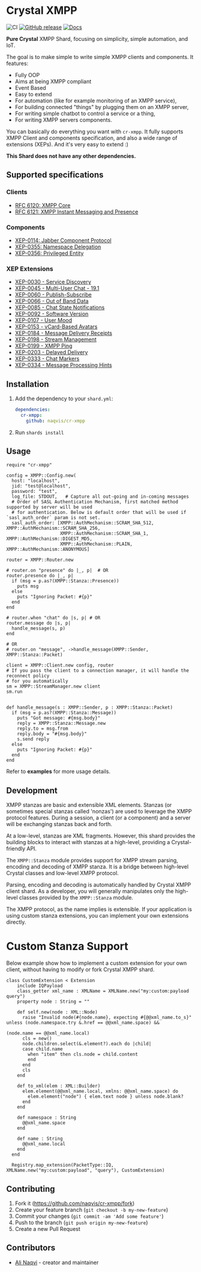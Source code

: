 # Crystal XMPP
![CI](https://github.com/naqvis/cr-xmpp/workflows/CI/badge.svg)
[![GitHub release](https://img.shields.io/github/release/naqvis/cr-xmpp.svg)](https://github.com/naqvis/cr-xmpp/releases)
[![Docs](https://img.shields.io/badge/docs-available-brightgreen.svg)](https://naqvis.github.io/cr-xmpp/)

**Pure Crystal** XMPP Shard, focusing on simplicity, simple automation, and IoT.

The goal is to make simple to write simple XMPP clients and components. It features:

- Fully OOP
- Aims at being XMPP compliant
- Event Based
- Easy to extend
- For automation (like for example monitoring of an XMPP service),
- For building connected "things" by plugging them on an XMPP server,
- For writing simple chatbot to control a service or a thing,
- For writing XMPP servers components.

You can basically do everything you want with `cr-xmpp`. It fully supports XMPP Client and components specification, and also a wide range of extensions (XEPs). And it's very easy to extend :)

**This Shard does not have any other dependencies.**

## Supported specifications

### Clients

- [RFC 6120: XMPP Core](https://xmpp.org/rfcs/rfc6120.html)
- [RFC 6121: XMPP Instant Messaging and Presence](https://xmpp.org/rfcs/rfc6121.html)

### Components

  - [XEP-0114: Jabber Component Protocol](https://xmpp.org/extensions/xep-0114.html)
  - [XEP-0355: Namespace Delegation](https://xmpp.org/extensions/xep-0355.html)
  - [XEP-0356: Privileged Entity](https://xmpp.org/extensions/xep-0356.html)

### XEP Extensions

  - [XEP-0030 - Service Discovery](http://www.xmpp.org/extensions/xep-0030.html)
  - [XEP-0045 - Multi-User Chat - 19.1](http://www.xmpp.org/extensions/xep-0045.html)
  - [XEP-0060 - Publish-Subscribe](http://xmpp.org/extensions/xep-0060.html)
  - [XEP-0066 - Out of Band Data](https://xmpp.org/extensions/xep-0066.html)
  - [XEP-0085 - Chat State Notifications](https://xmpp.org/extensions/xep-0085.html)
  - [XEP-0092 - Software Version](https://xmpp.org/extensions/xep-0092.html)
  - [XEP-0107 - User Mood](https://xmpp.org/extensions/xep-0107.html)
  - [XEP-0153 - vCard-Based Avatars](https://xmpp.org/extensions/xep-0153.html)
  - [XEP-0184 - Message Delivery Receipts](https://xmpp.org/extensions/xep-0184.html)
  - [XEP-0198 - Stream Management](https://xmpp.org/extensions/xep-0198.html#feature)
  - [XEP-0199 - XMPP Ping](https://xmpp.org/extensions/xep-0199.html)
  - [XEP-0203 - Delayed Delivery](http://www.xmpp.org/extensions/xep-0203.html)
  - [XEP-0333 - Chat Markers](https://xmpp.org/extensions/xep-0333.html)
  - [XEP-0334 - Message Processing Hints](https://xmpp.org/extensions/xep-0334.html)

## Installation

1. Add the dependency to your `shard.yml`:

   ```yaml
   dependencies:
     cr-xmpp:
       github: naqvis/cr-xmpp
   ```

2. Run `shards install`

## Usage

```crystal
require "cr-xmpp"

config = XMPP::Config.new(
  host: "localhost",
  jid: "test@localhost",
  password: "test",
  log_file: STDOUT,   # Capture all out-going and in-coming messages
  # Order of SASL Authentication Mechanism, first matched method supported by server will be used
  # for authentication. Below is default order that will be used if `sasl_auth_order` param is not set.
  sasl_auth_order: [XMPP::AuthMechanism::SCRAM_SHA_512, XMPP::AuthMechanism::SCRAM_SHA_256,
                    XMPP::AuthMechanism::SCRAM_SHA_1, XMPP::AuthMechanism::DIGEST_MD5,
                    XMPP::AuthMechanism::PLAIN, XMPP::AuthMechanism::ANONYMOUS]

router = XMPP::Router.new

# router.on "presence" do |_, p|  # OR
router.presence do |_, p|
  if (msg = p.as?(XMPP::Stanza::Presence))
    puts msg
  else
    puts "Ignoring Packet: #{p}"
  end
end

# router.when "chat" do |s, p| # OR
router.message do |s, p|
  handle_message(s, p)
end

# OR
# router.on "message", ->handle_message(XMPP::Sender, XMPP::Stanza::Packet)

client = XMPP::Client.new config, router
# If you pass the client to a connection manager, it will handle the reconnect policy
# for you automatically
sm = XMPP::StreamManager.new client
sm.run


def handle_message(s : XMPP::Sender, p : XMPP::Stanza::Packet)
  if (msg = p.as?(XMPP::Stanza::Message))
    puts "Got message: #{msg.body}"
    reply = XMPP::Stanza::Message.new
    reply.to = msg.from
    reply.body = "#{msg.body}"
    s.send reply
  else
    puts "Ignoring Packet: #{p}"
  end
end
```

Refer to **examples** for more usage details.

## Development

XMPP stanzas are basic and extensible XML elements. Stanzas (or sometimes special stanzas called 'nonzas') are used to
leverage the XMPP protocol features. During a session, a client (or a component) and a server will be exchanging stanzas
back and forth.

At a low-level, stanzas are XML fragments. However, this shard provides the building blocks to interact with
stanzas at a high-level, providing a Crystal-friendly API.

The `XMPP::Stanza` module provides support for XMPP stream parsing, encoding and decoding of XMPP stanza. It is a
bridge between high-level Crystal classes and low-level XMPP protocol.

Parsing, encoding and decoding is automatically handled by Crystal XMPP client shard. As a developer, you will
generally manipulates only the high-level classes provided by the `XMPP::Stanza` module.

The XMPP protocol, as the name implies is extensible. If your application is using custom stanza extensions, you can
implement your own extensions directly.

# Custom Stanza Support

Below example show how to implement a custom extension for your own client, without having to modify or fork Crystal XMPP shard.

```Crystal
class CustomExtension < Extension
    include IQPayload
    class_getter xml_name : XMLName = XMLName.new("my:custom:payload query")
    property node : String = ""

    def self.new(node : XML::Node)
      raise "Invalid node(#{node.name}, expecting #{@@xml_name.to_s}" unless (node.namespace.try &.href == @@xml_name.space) &&
                                                                             (node.name == @@xml_name.local)
      cls = new()
      node.children.select(&.element?).each do |child|
      case child.name
        when "item" then cls.node = child.content
        end
      end
      cls
    end

    def to_xml(elem : XML::Builder)
      elem.element(@@xml_name.local, xmlns: @@xml_name.space) do
        elem.element("node") { elem.text node } unless node.blank?
      end
    end

    def namespace : String
      @@xml_name.space
    end

    def name : String
      @@xml_name.local
    end
  end

  Registry.map_extension(PacketType::IQ, XMLName.new("my:custom:payload", "query"), CustomExtension)
```


## Contributing

1. Fork it (<https://github.com/naqvis/cr-xmpp/fork>)
2. Create your feature branch (`git checkout -b my-new-feature`)
3. Commit your changes (`git commit -am 'Add some feature'`)
4. Push to the branch (`git push origin my-new-feature`)
5. Create a new Pull Request

## Contributors

- [Ali Naqvi](https://github.com/naqvis) - creator and maintainer
